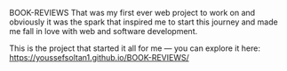 BOOK-REVIEWS 
That was my first ever web project to work on and obviously it was the spark that inspired me to start this journey and made me fall in love with web and software development.

This is the project that started it all for me — you can explore it here: https://youssefsoltan1.github.io/BOOK-REVIEWS/
